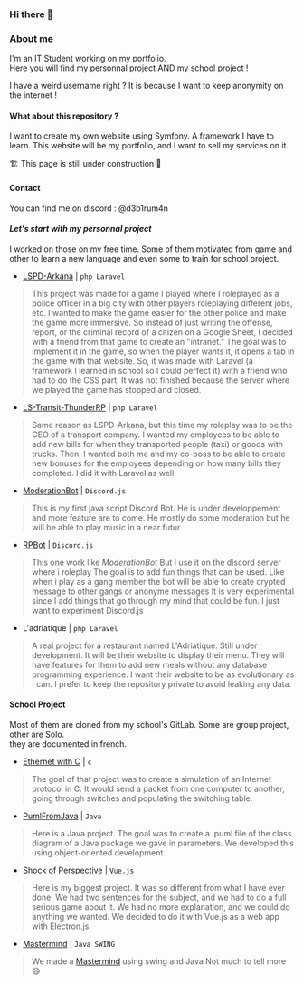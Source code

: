 ### Hi there 👋

### About me
I'm an IT Student working on my portfolio.<br>
Here you will find my personnal project AND my school project !

I have a weird username right ? It is because I want to keep anonymity on the internet !

#### What about this repository ?
I want to create my own website using Symfony. A framework I have to learn. This website will be my portfolio, and I want to sell my services on it.

🏗️ This page is still under construction 🚧

#### Contact
You can find me on discord : @d3b1rum4n

#### *Let's start with my personnal project*
I worked on those on my free time. Some of them motivated from game and other to learn a new language and even some to train for school project.

- [LSPD-Arkana](https://github.com/Goceane149/LSPD-Arkana) | ``php Laravel``
> This project was made for a game I played where I roleplayed as a police officer in a big city with other players roleplaying different jobs, etc.
> I wanted to make the game easier for the other police and make the game more immersive. So instead of just writing the offense, report, or the criminal record of a citizen on a Google Sheet,
> I decided with a friend from that game to create an "intranet." The goal was to implement it in the game, so when the player wants it, it opens a tab in the game with that website.
> So, it was made with Laravel (a framework I learned in school so I could perfect it) with a friend who had to do the CSS part.
> It was not finished because the server where we played the game has stopped and closed.

- [LS-Transit-ThunderRP](https://github.com/D3B1RUM4N/LS-Transit-ThunderRP) | ``php Laravel``
> Same reason as LSPD-Arkana, but this time my roleplay was to be the CEO of a transport company.
> I wanted my employees to be able to add new bills for when they transported people (taxi) or goods with trucks.
> Then, I wanted both me and my co-boss to be able to create new bonuses for the employees depending on how many bills they completed.
> I did it with Laravel as well.

- [ModerationBot](https://github.com/D3B1RUM4N/ModerationBot) | ``Discord.js``
> This is my first java script Discord Bot.
> He is under developpement and more feature are to come.
> He mostly do some moderation but he will be able to play music in a near futur

- [RPBot](https://github.com/D3B1RUM4N/ShadowForce) | ``Discord.js``
> This one work like *ModerationBot* But I use it on the discord server where i roleplay
> The goal is to add fun things that can be used. Like when i play as a gang member the bot will be able to create crypted message to other gangs or anonyme messages
> It is very experimental since I add things that go through my mind that could be fun. I just want to experiment Discord.js

- L'adriatique | ``php Laravel``
> A real project for a restaurant named L'Adriatique. Still under development.
> It will be their website to display their menu.
> They will have features for them to add new meals without any database programming experience.
> I want their website to be as evolutionary as I can.
> I prefer to keep the repository private to avoid leaking any data.


#### School Project
Most of them are cloned from my school's GitLab. Some are group project, other are Solo.<br>
they are documented in french.

- [Ethernet with C](https://github.com/D3B1RUM4N/ShadowForce) | ``c``
> The goal of that project was to create a simulation of an Internet protocol in C.
> It would send a packet from one computer to another, going through switches and populating the switching table.

- [PumlFromJava](https://github.com/D3B1RUM4N/PumlFromJava) | ``Java``
> Here is a Java project. The goal was to create a .puml file of the class diagram of a Java package we gave in parameters.
> We developed this using object-oriented development.

- [Shock of Perspective](https://github.com/D3B1RUM4N/Shock-of-Perspectives) | ``Vue.js``
> Here is my biggest project. It was so different from what I have ever done.
> We had two sentences for the subject, and we had to do a full serious game about it.
> We had no more explanation, and we could do anything we wanted.
> We decided to do it with Vue.js as a web app with Electron.js.

- [Mastermind](https://github.com/D3B1RUM4N/Mastermind) | ``Java SWING``
> We made a [Mastermind](https://fr.wikipedia.org/wiki/Mastermind) using swing and Java
> Not much to tell more 😄

<!--
**D3B1RUM4N/D3B1RUM4N** is a ✨ _special_ ✨ repository because its `README.md` (this file) appears on your GitHub profile.

Here are some ideas to get you started:

- 🔭 I’m currently working on ...
- 🌱 I’m currently learning ...
- 👯 I’m looking to collaborate on ...
- 🤔 I’m looking for help with ...
- 💬 Ask me about ...
- 📫 How to reach me: ...
- 😄 Pronouns: ...
- ⚡ Fun fact: ...
-->
